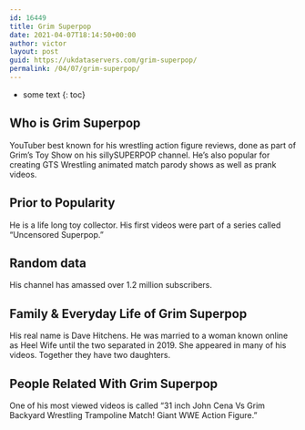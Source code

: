 ```yaml
---
id: 16449
title: Grim Superpop
date: 2021-04-07T18:14:50+00:00
author: victor
layout: post
guid: https://ukdataservers.com/grim-superpop/
permalink: /04/07/grim-superpop/
---
```


* some text
{: toc}


## Who is Grim Superpop



YouTuber best known for his wrestling action figure reviews, done as part of Grim&#8217;s Toy Show on his sillySUPERPOP channel. He&#8217;s also popular for creating GTS Wrestling animated match parody shows as well as prank videos.

                
                
                
## Prior to Popularity



He is a life long toy collector. His first videos were part of a series called &#8220;Uncensored Superpop.&#8221;

                
                
                
## Random data



His channel has amassed over 1.2 million subscribers. 

                
                
                
## Family & Everyday Life of Grim Superpop



His real name is Dave Hitchens. He was married to a woman known online as Heel Wife until the two separated in 2019. She appeared in many of his videos. Together they have two daughters. 

                
                
                
## People Related With Grim Superpop



One of his most viewed videos is called &#8220;31 inch John Cena Vs Grim Backyard Wrestling Trampoline Match! Giant WWE Action Figure.&#8221;

                
              
            
          
          
          